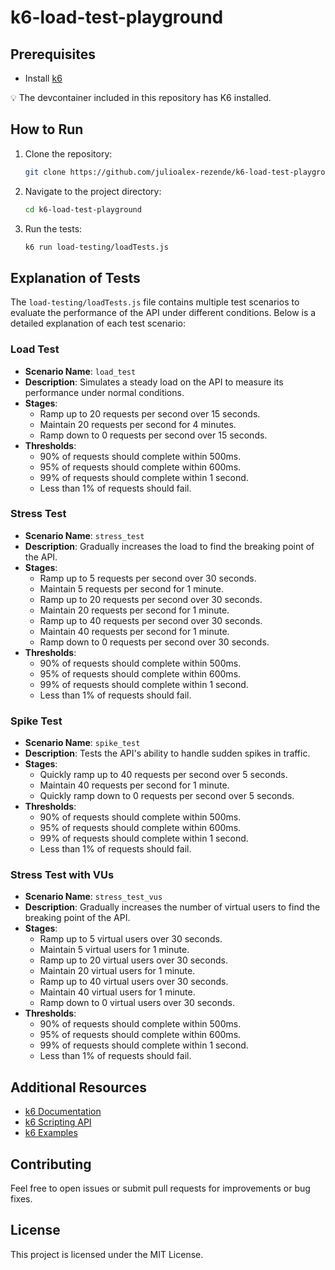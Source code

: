 # k6-load-test-playground

## Prerequisites
- Install [k6](https://k6.io/docs/getting-started/installation/)

💡 The devcontainer included in this repository has K6 installed.

## How to Run
1. Clone the repository:
    ```sh
    git clone https://github.com/julioalex-rezende/k6-load-test-playground.git
    ```
2. Navigate to the project directory:
    ```sh
    cd k6-load-test-playground
    ```
3. Run the tests:
    ```sh
    k6 run load-testing/loadTests.js
    ```

## Explanation of Tests

The `load-testing/loadTests.js` file contains multiple test scenarios to evaluate the performance of the API under different conditions. Below is a detailed explanation of each test scenario:

### Load Test
- **Scenario Name**: `load_test`
- **Description**: Simulates a steady load on the API to measure its performance under normal conditions.
- **Stages**:
  - Ramp up to 20 requests per second over 15 seconds.
  - Maintain 20 requests per second for 4 minutes.
  - Ramp down to 0 requests per second over 15 seconds.
- **Thresholds**:
  - 90% of requests should complete within 500ms.
  - 95% of requests should complete within 600ms.
  - 99% of requests should complete within 1 second.
  - Less than 1% of requests should fail.

### Stress Test
- **Scenario Name**: `stress_test`
- **Description**: Gradually increases the load to find the breaking point of the API.
- **Stages**:
  - Ramp up to 5 requests per second over 30 seconds.
  - Maintain 5 requests per second for 1 minute.
  - Ramp up to 20 requests per second over 30 seconds.
  - Maintain 20 requests per second for 1 minute.
  - Ramp up to 40 requests per second over 30 seconds.
  - Maintain 40 requests per second for 1 minute.
  - Ramp down to 0 requests per second over 30 seconds.
- **Thresholds**:
  - 90% of requests should complete within 500ms.
  - 95% of requests should complete within 600ms.
  - 99% of requests should complete within 1 second.
  - Less than 1% of requests should fail.

### Spike Test
- **Scenario Name**: `spike_test`
- **Description**: Tests the API's ability to handle sudden spikes in traffic.
- **Stages**:
  - Quickly ramp up to 40 requests per second over 5 seconds.
  - Maintain 40 requests per second for 1 minute.
  - Quickly ramp down to 0 requests per second over 5 seconds.
- **Thresholds**:
  - 90% of requests should complete within 500ms.
  - 95% of requests should complete within 600ms.
  - 99% of requests should complete within 1 second.
  - Less than 1% of requests should fail.

### Stress Test with VUs
- **Scenario Name**: `stress_test_vus`
- **Description**: Gradually increases the number of virtual users to find the breaking point of the API.
- **Stages**:
  - Ramp up to 5 virtual users over 30 seconds.
  - Maintain 5 virtual users for 1 minute.
  - Ramp up to 20 virtual users over 30 seconds.
  - Maintain 20 virtual users for 1 minute.
  - Ramp up to 40 virtual users over 30 seconds.
  - Maintain 40 virtual users for 1 minute.
  - Ramp down to 0 virtual users over 30 seconds.
- **Thresholds**:
  - 90% of requests should complete within 500ms.
  - 95% of requests should complete within 600ms.
  - 99% of requests should complete within 1 second.
  - Less than 1% of requests should fail.

## Additional Resources
- [k6 Documentation](https://k6.io/docs/)
- [k6 Scripting API](https://k6.io/docs/javascript-api/)
- [k6 Examples](https://k6.io/docs/examples/)

## Contributing
Feel free to open issues or submit pull requests for improvements or bug fixes.

## License
This project is licensed under the MIT License.